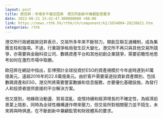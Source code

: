```yaml
---
layout: post
title: 歐冠昇：市場多不確定因素　港交所創新中兼顧監管要求
date: 2022-06-21 15:42:47.000000000 +08:00
link: https://news.rthk.hk/rthk/ch/component/k2/1654004-20220621.htm
categories: rthk
---
```


港交所行政總裁歐冠昇表示，交易所多年來不斷努力，開創互聯互通機制，成為集團支柱和強項。不過，行業競爭格局發生巨大變化，港交所不再只與其他交易所競爭，亦需要與金融科技公司、數碼資產平台和其他初創企業競爭，需要前瞻性地思考如何在激烈市場中取勝。

歐冠昇在網誌中指出，彭博預計全球投資於ESG的資產規模於今年底時達到41萬億美元，遠超2016年的22.8萬億美元。由於客戶需要渠道投資新資產類別，包括數碼資產和ESG，港交所將需要豐富數據和信息服務，亦要優化基礎設施，為發行人和投資者提供直接的平台解決方案。

他又提到，地緣政治動盪、貿易混亂、疫情持續和經濟增長的不確定性，為經濟前景蒙上陰影，同時為全球性機構運作帶來壓力，但交易所對相關壓力並不陌生，未來將與時俱進，在不斷創新中兼顧監管和財政體系的要求。
